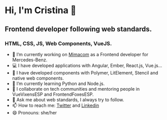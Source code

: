 # Hi, I'm Cristina 👋
## Frontend developer following web standards.
### HTML, CSS, JS, Web Components, VueJS.

- 🔭  I’m currently working on [Mimacom](https://www.mimacom.com/en/) as a Frontend developer for Mercedes-Benz.
- 💻  I have developed applications with Angular, Ember, React.js, Vue.js...
- 🔹  I have developed components with Polymer, LitElement, Stencil and native web components.
- 🌱  I’m currently learning Python and Node.js.
- 👯  I collaborate on tech communities and mentoring people in VueVixensESP and FrontendFoxesESP.
- 💬  Ask me about web standards, I always try to follow.
- 📫  How to reach me: [Twitter](https://twitter.com/CristinaGrim) and [Linkedin](https://www.linkedin.com/in/cristina-ponce/)
- 😄  Pronouns: she/her
